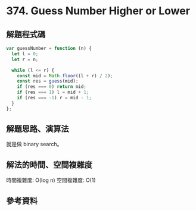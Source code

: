 # 374. Guess Number Higher or Lower

## 解題程式碼

```javascript
var guessNumber = function (n) {
  let l = 0;
  let r = n;

  while (l <= r) {
    const mid = Math.floor((l + r) / 2);
    const res = guess(mid);
    if (res === 0) return mid;
    if (res === 1) l = mid + 1;
    if (res === -1) r = mid - 1;
  }
};
```

## 解題思路、演算法

就是做 binary search。

## 解法的時間、空間複雜度

時間複雜度: O(log n)
空間複雜度: O(1)

## 參考資料
